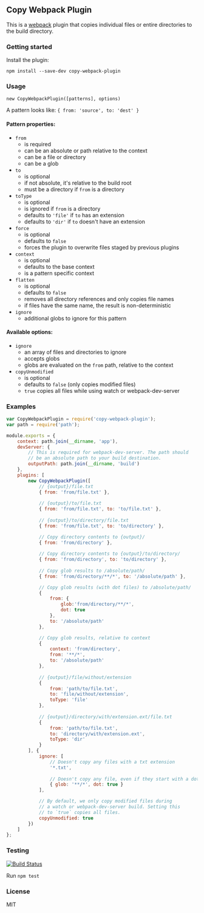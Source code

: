 ## Copy Webpack Plugin

This is a [webpack](http://webpack.github.io/) plugin that copies individual files or entire directories to the build directory.

### Getting started

Install the plugin:

```
npm install --save-dev copy-webpack-plugin
```

### Usage

`new CopyWebpackPlugin([patterns], options)`

A pattern looks like:
`{ from: 'source', to: 'dest' }`

#### Pattern properties:
* `from`
    - is required
    - can be an absolute or path relative to the context
    - can be a file or directory
    - can be a glob
* `to`
    - is optional
    - if not absolute, it's relative to the build root
    - must be a directory if `from` is a directory
* `toType`
    - is optional
    - is ignored if `from` is a directory
    - defaults to `'file'` if `to` has an extension
    - defaults to `'dir'` if `to` doesn't have an extension
* `force`
    - is optional
    - defaults to `false`
    - forces the plugin to overwrite files staged by previous plugins
* `context`
    - is optional
    - defaults to the base context
    - is a pattern specific context
* `flatten`
    - is optional
    - defaults to `false`
    - removes all directory references and only copies file names
    - if files have the same name, the result is non-deterministic
* `ignore`
    - additional globs to ignore for this pattern

#### Available options:
* `ignore`
    - an array of files and directories to ignore
    - accepts globs
    - globs are evaluated on the `from` path, relative to the context
* `copyUnmodified`
    - is optional
    - defaults to `false` (only copies modified files)
    - `true` copies all files while using watch or webpack-dev-server

### Examples

```javascript
var CopyWebpackPlugin = require('copy-webpack-plugin');
var path = require('path');

module.exports = {
    context: path.join(__dirname, 'app'),
    devServer: {
        // This is required for webpack-dev-server. The path should 
        // be an absolute path to your build destination.
        outputPath: path.join(__dirname, 'build')
    },
    plugins: [
        new CopyWebpackPlugin([
            // {output}/file.txt
            { from: 'from/file.txt' },
            
            // {output}/to/file.txt
            { from: 'from/file.txt', to: 'to/file.txt' },
            
            // {output}/to/directory/file.txt
            { from: 'from/file.txt', to: 'to/directory' },

            // Copy directory contents to {output}/
            { from: 'from/directory' },
            
            // Copy directory contents to {output}/to/directory/
            { from: 'from/directory', to: 'to/directory' },
            
            // Copy glob results to /absolute/path/
            { from: 'from/directory/**/*', to: '/absolute/path' },

            // Copy glob results (with dot files) to /absolute/path/
            {
                from: {
                    glob:'from/directory/**/*',
                    dot: true
                },
                to: '/absolute/path'
            },

            // Copy glob results, relative to context
            {
                context: 'from/directory',
                from: '**/*',
                to: '/absolute/path'
            },
            
            // {output}/file/without/extension
            {
                from: 'path/to/file.txt',
                to: 'file/without/extension',
                toType: 'file'
            },
            
            // {output}/directory/with/extension.ext/file.txt
            {
                from: 'path/to/file.txt',
                to: 'directory/with/extension.ext',
                toType: 'dir'
            }
        ], {
            ignore: [
                // Doesn't copy any files with a txt extension    
                '*.txt',
                
                // Doesn't copy any file, even if they start with a dot
                { glob: '**/*', dot: true }
            ],

            // By default, we only copy modified files during
            // a watch or webpack-dev-server build. Setting this
            // to `true` copies all files.
            copyUnmodified: true
        })
    ]
};
```

### Testing

[![Build Status](https://travis-ci.org/kevlened/copy-webpack-plugin.svg?branch=master)](https://travis-ci.org/kevlened/copy-webpack-plugin)

Run `npm test`

### License

MIT